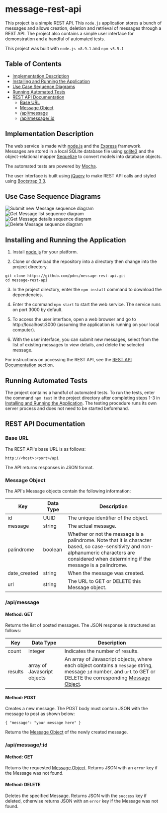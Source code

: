 # message-rest-api

This project is a simple REST API. This `node.js` application stores a bunch of messages and allows creation, deletion and retrieval of messages through a REST API. The project also contains a simple user interface for demonstration and a handful of automated tests.

This project was built with `node.js v8.9.1` and `npm v5.5.1`

## Table of Contents
* [Implementation Description](#implementation-description)
* [Installing and Running the Application](#installing-and-running-the-application)
* [Use Case Sequence Diagrams](#use-case-sequence-diagrams)
* [Running Automated Tests](#running-automated-tests)
* [REST API Documentation](#rest-api-documentation)
  * [Base URL](#base-url)
  * [Message Object](#message-object)
  * [/api/message](#apimessage)
  * [/api/message/:id](#apimessageid)

## Implementation Description

The web service is made with [node.js](https://nodejs.org/en/) and the [Express](https://expressjs.com/) framework. Messages are stored in a local SQLite database file using [sqlite3](https://www.npmjs.com/package/sqlite3) and the object-relational mapper [Sequelize](http://docs.sequelizejs.com/) to convert models into database objects.

The automated tests are powered by [Mocha](https://mochajs.org/).

The user interface is built using [jQuery](https://jquery.com/) to make REST API calls and styled using [Bootstrap 3.3](https://getbootstrap.com/docs/3.3/).

## Use Case Sequence Diagrams
![Submit new Message sequence diagram](/diagrams/create.jpg)
![Get Message list sequence diagram](/diagrams/list.jpg)
![Get Message details sequence diagram](/diagrams/details.jpg)
![Delete Message sequence diagram](/diagrams/delete.jpg)

## Installing and Running the Application

1. Install [node.js](https://nodejs.org/en/) for your platform.

2. Clone or download the repository into a directory then change into the project directory.
```
git clone https://github.com/pdns/message-rest-api.git
cd message-rest-api
```
3. In the project directory, enter the `npm install` command to download the dependencies.

4. Enter the command `npm start` to start the web service. The service runs on port 3000 by default.

5. To access the user interface, open a web browser and go to http://localhost:3000 (assuming the application is running on your local computer).

6. With the user interface, you can submit new messages, select from the list of existing messages to view details, and delete the selected message.

For instructions on accessing the REST API, see the [REST API Documentation](#rest-api-documentation) section.

## Running Automated Tests

The project contains a handful of automated tests. To run the tests, enter the command `npm test` in the project directory after completing steps 1-3 in [Installing and Running the Application](#installing-and-running-the-application). The testing procedure runs its own server process and does not need to be started beforehand.

## REST API Documentation

### Base URL

The REST API's base URL is as follows:
```
http://<host>:<port>/api
```
The API returns responses in JSON format.

### Message Object
The API's Message objects contain the following information:

Key | Data Type | Description
----|-----------|------------
id | UUID | The unique identifier of the object.
message | string | The actual message.
palindrome | boolean | Whether or not the message is a palindrome. Note that it is character based, so case-sensitivity and non-alphanumeric characters are considered when determining if the message is a palindrome.
date_created | string | When the message was created.
url | string | The URL to GET or DELETE this Message object.

### /api/message

#### Method: GET
Returns the list of posted messages. The JSON response is structured as follows: 

Key | Data Type | Description
----|-----------|------------
count | integer | Indicates the number of results.
results | array of Javascript objects | An array of Javascript objects, where each object contains a `message` string, message `id` number, and `url` to GET or DELETE the corresponding [Message Object](#message-object).

#### Method: POST
Creates a new message. The POST body must contain JSON with the message to post as shown below:
```
{ "message": "your message here" }
```
Returns the [Message Object](#message-object) of the newly created message.

### /api/message/:id

#### Method: GET
Returns the requested [Message Object](#message-object). Returns JSON with an `error` key if the Message was not found.

#### Method: DELETE
Deletes the specified Message. Returns JSON with the `success` key if deleted, otherwise returns JSON with an `error` key if the Message was not found.
